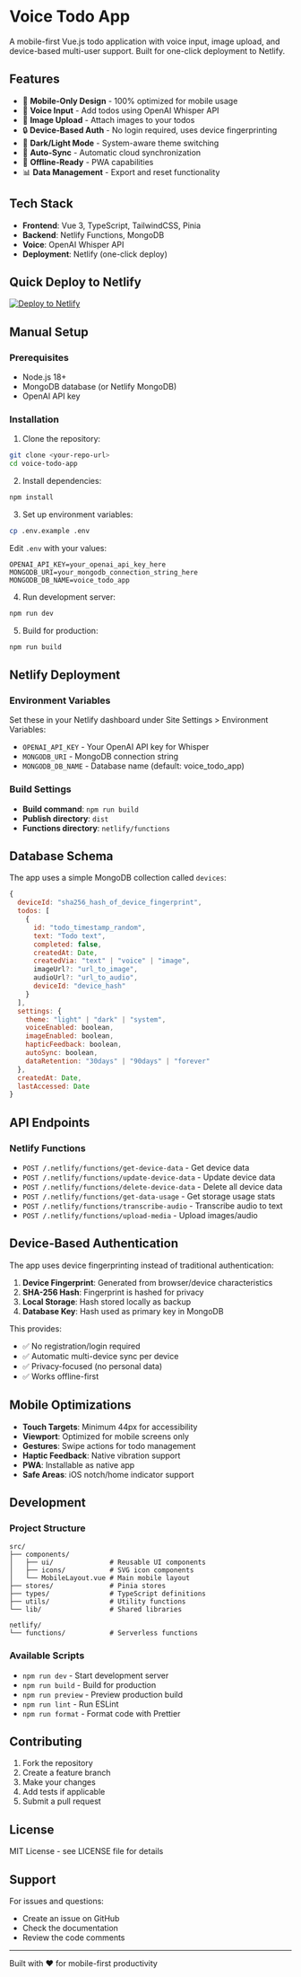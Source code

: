 # Voice Todo App

A mobile-first Vue.js todo application with voice input, image upload, and device-based multi-user support. Built for one-click deployment to Netlify.

## Features

- 📱 **Mobile-Only Design** - 100% optimized for mobile usage
- 🎤 **Voice Input** - Add todos using OpenAI Whisper API
- 📸 **Image Upload** - Attach images to your todos
- 🔒 **Device-Based Auth** - No login required, uses device fingerprinting
- 🌙 **Dark/Light Mode** - System-aware theme switching
- 💾 **Auto-Sync** - Automatic cloud synchronization
- 🔄 **Offline-Ready** - PWA capabilities
- 📊 **Data Management** - Export and reset functionality

## Tech Stack

- **Frontend**: Vue 3, TypeScript, TailwindCSS, Pinia
- **Backend**: Netlify Functions, MongoDB
- **Voice**: OpenAI Whisper API
- **Deployment**: Netlify (one-click deploy)

## Quick Deploy to Netlify

[![Deploy to Netlify](https://www.netlify.com/img/deploy/button.svg)](https://app.netlify.com/start/deploy?repository=https://github.com/ayalpani/dump-app)

## Manual Setup

### Prerequisites

- Node.js 18+
- MongoDB database (or Netlify MongoDB)
- OpenAI API key

### Installation

1. Clone the repository:
```bash
git clone <your-repo-url>
cd voice-todo-app
```

2. Install dependencies:
```bash
npm install
```

3. Set up environment variables:
```bash
cp .env.example .env
```

Edit `.env` with your values:
```env
OPENAI_API_KEY=your_openai_api_key_here
MONGODB_URI=your_mongodb_connection_string_here
MONGODB_DB_NAME=voice_todo_app
```

4. Run development server:
```bash
npm run dev
```

5. Build for production:
```bash
npm run build
```

## Netlify Deployment

### Environment Variables

Set these in your Netlify dashboard under Site Settings > Environment Variables:

- `OPENAI_API_KEY` - Your OpenAI API key for Whisper
- `MONGODB_URI` - MongoDB connection string
- `MONGODB_DB_NAME` - Database name (default: voice_todo_app)

### Build Settings

- **Build command**: `npm run build`
- **Publish directory**: `dist`
- **Functions directory**: `netlify/functions`

## Database Schema

The app uses a simple MongoDB collection called `devices`:

```javascript
{
  deviceId: "sha256_hash_of_device_fingerprint",
  todos: [
    {
      id: "todo_timestamp_random",
      text: "Todo text",
      completed: false,
      createdAt: Date,
      createdVia: "text" | "voice" | "image",
      imageUrl?: "url_to_image",
      audioUrl?: "url_to_audio",
      deviceId: "device_hash"
    }
  ],
  settings: {
    theme: "light" | "dark" | "system",
    voiceEnabled: boolean,
    imageEnabled: boolean,
    hapticFeedback: boolean,
    autoSync: boolean,
    dataRetention: "30days" | "90days" | "forever"
  },
  createdAt: Date,
  lastAccessed: Date
}
```

## API Endpoints

### Netlify Functions

- `POST /.netlify/functions/get-device-data` - Get device data
- `POST /.netlify/functions/update-device-data` - Update device data
- `POST /.netlify/functions/delete-device-data` - Delete all device data
- `POST /.netlify/functions/get-data-usage` - Get storage usage stats
- `POST /.netlify/functions/transcribe-audio` - Transcribe audio to text
- `POST /.netlify/functions/upload-media` - Upload images/audio

## Device-Based Authentication

The app uses device fingerprinting instead of traditional authentication:

1. **Device Fingerprint**: Generated from browser/device characteristics
2. **SHA-256 Hash**: Fingerprint is hashed for privacy
3. **Local Storage**: Hash stored locally as backup
4. **Database Key**: Hash used as primary key in MongoDB

This provides:
- ✅ No registration/login required
- ✅ Automatic multi-device sync per device
- ✅ Privacy-focused (no personal data)
- ✅ Works offline-first

## Mobile Optimizations

- **Touch Targets**: Minimum 44px for accessibility
- **Viewport**: Optimized for mobile screens only
- **Gestures**: Swipe actions for todo management
- **Haptic Feedback**: Native vibration support
- **PWA**: Installable as native app
- **Safe Areas**: iOS notch/home indicator support

## Development

### Project Structure

```
src/
├── components/
│   ├── ui/              # Reusable UI components
│   ├── icons/           # SVG icon components
│   └── MobileLayout.vue # Main mobile layout
├── stores/              # Pinia stores
├── types/               # TypeScript definitions
├── utils/               # Utility functions
└── lib/                 # Shared libraries

netlify/
└── functions/           # Serverless functions
```

### Available Scripts

- `npm run dev` - Start development server
- `npm run build` - Build for production
- `npm run preview` - Preview production build
- `npm run lint` - Run ESLint
- `npm run format` - Format code with Prettier

## Contributing

1. Fork the repository
2. Create a feature branch
3. Make your changes
4. Add tests if applicable
5. Submit a pull request

## License

MIT License - see LICENSE file for details

## Support

For issues and questions:
- Create an issue on GitHub
- Check the documentation
- Review the code comments

---

Built with ❤️ for mobile-first productivity
